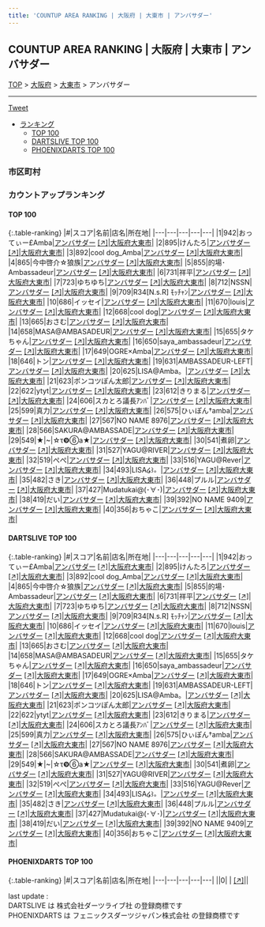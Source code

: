 ```yaml
---
title: 'COUNTUP AREA RANKING | 大阪府 | 大東市 | アンバサダー'
---
```

## COUNTUP AREA RANKING | 大阪府 | 大東市 | アンバサダー

[TOP](/darts/rank/) > [大阪府](/darts/rank/大阪府/) > [大東市](/darts/rank/大阪府/大東市/) > アンバサダー

___

<a href="https://twitter.com/share?ref_src=twsrc%5Etfw" data-text="COUNTUP AREA RANKING | 大阪府大東市アンバサダー" class="twitter-share-button" data-hashtags="DARTSLIVE,PHOENIXDARTS,darts,ダーツ" data-show-count="false">Tweet</a>

* [ランキング](#カウントアップランキング)
    * [TOP 100](#top-100)
    * [DARTSLIVE TOP 100](#dartslive-top-100)
    * [PHOENIXDARTS TOP 100](#phoenixdarts-top-100)

### 市区町村

<ul>

</ul>

### カウントアップランキング

#### TOP 100



{:.table-ranking}
|#|スコア|名前|店名|所在地|
|---|---|---|---|---|
|1|942|<span class="rank-name-dl">おってぃー£Amba</span>|<a href="/darts/rank/shops/8a4882ca959002ec0d9b047a20a7ba1e.html">アンバサダー</a> <a href="https://search.dartslive.com/jp/shop/8a4882ca959002ec0d9b047a20a7ba1e">[↗]</a>|<a href="/darts/rank/大阪府/大東市">大阪府大東市</a>|
|2|895|<span class="rank-name-dl">けんたろ</span>|<a href="/darts/rank/shops/8a4882ca959002ec0d9b047a20a7ba1e.html">アンバサダー</a> <a href="https://search.dartslive.com/jp/shop/8a4882ca959002ec0d9b047a20a7ba1e">[↗]</a>|<a href="/darts/rank/大阪府/大東市">大阪府大東市</a>|
|3|892|<span class="rank-name-dl">cool dog_Amba</span>|<a href="/darts/rank/shops/8a4882ca959002ec0d9b047a20a7ba1e.html">アンバサダー</a> <a href="https://search.dartslive.com/jp/shop/8a4882ca959002ec0d9b047a20a7ba1e">[↗]</a>|<a href="/darts/rank/大阪府/大東市">大阪府大東市</a>|
|4|865|<span class="rank-name-dl">今中啓介☆狼族</span>|<a href="/darts/rank/shops/8a4882ca959002ec0d9b047a20a7ba1e.html">アンバサダー</a> <a href="https://search.dartslive.com/jp/shop/8a4882ca959002ec0d9b047a20a7ba1e">[↗]</a>|<a href="/darts/rank/大阪府/大東市">大阪府大東市</a>|
|5|855|<span class="rank-name-dl">的場･Ambassadeur</span>|<a href="/darts/rank/shops/8a4882ca959002ec0d9b047a20a7ba1e.html">アンバサダー</a> <a href="https://search.dartslive.com/jp/shop/8a4882ca959002ec0d9b047a20a7ba1e">[↗]</a>|<a href="/darts/rank/大阪府/大東市">大阪府大東市</a>|
|6|731|<span class="rank-name-dl">祥平</span>|<a href="/darts/rank/shops/8a4882ca959002ec0d9b047a20a7ba1e.html">アンバサダー</a> <a href="https://search.dartslive.com/jp/shop/8a4882ca959002ec0d9b047a20a7ba1e">[↗]</a>|<a href="/darts/rank/大阪府/大東市">大阪府大東市</a>|
|7|723|<span class="rank-name-dl">ゆちゆち</span>|<a href="/darts/rank/shops/8a4882ca959002ec0d9b047a20a7ba1e.html">アンバサダー</a> <a href="https://search.dartslive.com/jp/shop/8a4882ca959002ec0d9b047a20a7ba1e">[↗]</a>|<a href="/darts/rank/大阪府/大東市">大阪府大東市</a>|
|8|712|<span class="rank-name-dl">NSSN</span>|<a href="/darts/rank/shops/8a4882ca959002ec0d9b047a20a7ba1e.html">アンバサダー</a> <a href="https://search.dartslive.com/jp/shop/8a4882ca959002ec0d9b047a20a7ba1e">[↗]</a>|<a href="/darts/rank/大阪府/大東市">大阪府大東市</a>|
|9|709|<span class="rank-name-dl">R34[N.s.R] ﾓｯﾁｬﾝ</span>|<a href="/darts/rank/shops/8a4882ca959002ec0d9b047a20a7ba1e.html">アンバサダー</a> <a href="https://search.dartslive.com/jp/shop/8a4882ca959002ec0d9b047a20a7ba1e">[↗]</a>|<a href="/darts/rank/大阪府/大東市">大阪府大東市</a>|
|10|686|<span class="rank-name-dl">イッセイ</span>|<a href="/darts/rank/shops/8a4882ca959002ec0d9b047a20a7ba1e.html">アンバサダー</a> <a href="https://search.dartslive.com/jp/shop/8a4882ca959002ec0d9b047a20a7ba1e">[↗]</a>|<a href="/darts/rank/大阪府/大東市">大阪府大東市</a>|
|11|670|<span class="rank-name-dl">louis</span>|<a href="/darts/rank/shops/8a4882ca959002ec0d9b047a20a7ba1e.html">アンバサダー</a> <a href="https://search.dartslive.com/jp/shop/8a4882ca959002ec0d9b047a20a7ba1e">[↗]</a>|<a href="/darts/rank/大阪府/大東市">大阪府大東市</a>|
|12|668|<span class="rank-name-dl">cool dog</span>|<a href="/darts/rank/shops/8a4882ca959002ec0d9b047a20a7ba1e.html">アンバサダー</a> <a href="https://search.dartslive.com/jp/shop/8a4882ca959002ec0d9b047a20a7ba1e">[↗]</a>|<a href="/darts/rank/大阪府/大東市">大阪府大東市</a>|
|13|665|<span class="rank-name-dl">おさむ</span>|<a href="/darts/rank/shops/8a4882ca959002ec0d9b047a20a7ba1e.html">アンバサダー</a> <a href="https://search.dartslive.com/jp/shop/8a4882ca959002ec0d9b047a20a7ba1e">[↗]</a>|<a href="/darts/rank/大阪府/大東市">大阪府大東市</a>|
|14|658|<span class="rank-name-dl">MASA@AMBASADEUR</span>|<a href="/darts/rank/shops/8a4882ca959002ec0d9b047a20a7ba1e.html">アンバサダー</a> <a href="https://search.dartslive.com/jp/shop/8a4882ca959002ec0d9b047a20a7ba1e">[↗]</a>|<a href="/darts/rank/大阪府/大東市">大阪府大東市</a>|
|15|655|<span class="rank-name-dl">タケちゃん</span>|<a href="/darts/rank/shops/8a4882ca959002ec0d9b047a20a7ba1e.html">アンバサダー</a> <a href="https://search.dartslive.com/jp/shop/8a4882ca959002ec0d9b047a20a7ba1e">[↗]</a>|<a href="/darts/rank/大阪府/大東市">大阪府大東市</a>|
|16|650|<span class="rank-name-dl">saya_ambassadeur</span>|<a href="/darts/rank/shops/8a4882ca959002ec0d9b047a20a7ba1e.html">アンバサダー</a> <a href="https://search.dartslive.com/jp/shop/8a4882ca959002ec0d9b047a20a7ba1e">[↗]</a>|<a href="/darts/rank/大阪府/大東市">大阪府大東市</a>|
|17|649|<span class="rank-name-dl">OGRE×Amba</span>|<a href="/darts/rank/shops/8a4882ca959002ec0d9b047a20a7ba1e.html">アンバサダー</a> <a href="https://search.dartslive.com/jp/shop/8a4882ca959002ec0d9b047a20a7ba1e">[↗]</a>|<a href="/darts/rank/大阪府/大東市">大阪府大東市</a>|
|18|646|<span class="rank-name-dl">トン</span>|<a href="/darts/rank/shops/8a4882ca959002ec0d9b047a20a7ba1e.html">アンバサダー</a> <a href="https://search.dartslive.com/jp/shop/8a4882ca959002ec0d9b047a20a7ba1e">[↗]</a>|<a href="/darts/rank/大阪府/大東市">大阪府大東市</a>|
|19|631|<span class="rank-name-dl">AMBASSADEUR-LEFT</span>|<a href="/darts/rank/shops/8a4882ca959002ec0d9b047a20a7ba1e.html">アンバサダー</a> <a href="https://search.dartslive.com/jp/shop/8a4882ca959002ec0d9b047a20a7ba1e">[↗]</a>|<a href="/darts/rank/大阪府/大東市">大阪府大東市</a>|
|20|625|<span class="rank-name-dl">LISA@Amba。</span>|<a href="/darts/rank/shops/8a4882ca959002ec0d9b047a20a7ba1e.html">アンバサダー</a> <a href="https://search.dartslive.com/jp/shop/8a4882ca959002ec0d9b047a20a7ba1e">[↗]</a>|<a href="/darts/rank/大阪府/大東市">大阪府大東市</a>|
|21|623|<span class="rank-name-dl">ポンコツぽん太郎</span>|<a href="/darts/rank/shops/8a4882ca959002ec0d9b047a20a7ba1e.html">アンバサダー</a> <a href="https://search.dartslive.com/jp/shop/8a4882ca959002ec0d9b047a20a7ba1e">[↗]</a>|<a href="/darts/rank/大阪府/大東市">大阪府大東市</a>|
|22|622|<span class="rank-name-dl">ytyt</span>|<a href="/darts/rank/shops/8a4882ca959002ec0d9b047a20a7ba1e.html">アンバサダー</a> <a href="https://search.dartslive.com/jp/shop/8a4882ca959002ec0d9b047a20a7ba1e">[↗]</a>|<a href="/darts/rank/大阪府/大東市">大阪府大東市</a>|
|23|612|<span class="rank-name-dl">きりまる</span>|<a href="/darts/rank/shops/8a4882ca959002ec0d9b047a20a7ba1e.html">アンバサダー</a> <a href="https://search.dartslive.com/jp/shop/8a4882ca959002ec0d9b047a20a7ba1e">[↗]</a>|<a href="/darts/rank/大阪府/大東市">大阪府大東市</a>|
|24|606|<span class="rank-name-dl">スカとろ議長ｱﾝﾊﾞ</span>|<a href="/darts/rank/shops/8a4882ca959002ec0d9b047a20a7ba1e.html">アンバサダー</a> <a href="https://search.dartslive.com/jp/shop/8a4882ca959002ec0d9b047a20a7ba1e">[↗]</a>|<a href="/darts/rank/大阪府/大東市">大阪府大東市</a>|
|25|599|<span class="rank-name-dl">真力</span>|<a href="/darts/rank/shops/8a4882ca959002ec0d9b047a20a7ba1e.html">アンバサダー</a> <a href="https://search.dartslive.com/jp/shop/8a4882ca959002ec0d9b047a20a7ba1e">[↗]</a>|<a href="/darts/rank/大阪府/大東市">大阪府大東市</a>|
|26|575|<span class="rank-name-dl">ひぃぽん†amba</span>|<a href="/darts/rank/shops/8a4882ca959002ec0d9b047a20a7ba1e.html">アンバサダー</a> <a href="https://search.dartslive.com/jp/shop/8a4882ca959002ec0d9b047a20a7ba1e">[↗]</a>|<a href="/darts/rank/大阪府/大東市">大阪府大東市</a>|
|27|567|<span class="rank-name-dl">NO NAME 8976</span>|<a href="/darts/rank/shops/8a4882ca959002ec0d9b047a20a7ba1e.html">アンバサダー</a> <a href="https://search.dartslive.com/jp/shop/8a4882ca959002ec0d9b047a20a7ba1e">[↗]</a>|<a href="/darts/rank/大阪府/大東市">大阪府大東市</a>|
|28|566|<span class="rank-name-dl">SAKURA@AMBASSADE</span>|<a href="/darts/rank/shops/8a4882ca959002ec0d9b047a20a7ba1e.html">アンバサダー</a> <a href="https://search.dartslive.com/jp/shop/8a4882ca959002ec0d9b047a20a7ba1e">[↗]</a>|<a href="/darts/rank/大阪府/大東市">大阪府大東市</a>|
|29|549|<span class="rank-name-dl">★&#124;~&#124;☆τ❾⑥a★</span>|<a href="/darts/rank/shops/8a4882ca959002ec0d9b047a20a7ba1e.html">アンバサダー</a> <a href="https://search.dartslive.com/jp/shop/8a4882ca959002ec0d9b047a20a7ba1e">[↗]</a>|<a href="/darts/rank/大阪府/大東市">大阪府大東市</a>|
|30|541|<span class="rank-name-dl">煮卵</span>|<a href="/darts/rank/shops/8a4882ca959002ec0d9b047a20a7ba1e.html">アンバサダー</a> <a href="https://search.dartslive.com/jp/shop/8a4882ca959002ec0d9b047a20a7ba1e">[↗]</a>|<a href="/darts/rank/大阪府/大東市">大阪府大東市</a>|
|31|527|<span class="rank-name-dl">YAGU@RIVER</span>|<a href="/darts/rank/shops/8a4882ca959002ec0d9b047a20a7ba1e.html">アンバサダー</a> <a href="https://search.dartslive.com/jp/shop/8a4882ca959002ec0d9b047a20a7ba1e">[↗]</a>|<a href="/darts/rank/大阪府/大東市">大阪府大東市</a>|
|32|519|<span class="rank-name-dl">ぺぺ</span>|<a href="/darts/rank/shops/8a4882ca959002ec0d9b047a20a7ba1e.html">アンバサダー</a> <a href="https://search.dartslive.com/jp/shop/8a4882ca959002ec0d9b047a20a7ba1e">[↗]</a>|<a href="/darts/rank/大阪府/大東市">大阪府大東市</a>|
|33|516|<span class="rank-name-dl">YAGU@Rever</span>|<a href="/darts/rank/shops/8a4882ca959002ec0d9b047a20a7ba1e.html">アンバサダー</a> <a href="https://search.dartslive.com/jp/shop/8a4882ca959002ec0d9b047a20a7ba1e">[↗]</a>|<a href="/darts/rank/大阪府/大東市">大阪府大東市</a>|
|34|493|<span class="rank-name-dl">LISA໒꒱。</span>|<a href="/darts/rank/shops/8a4882ca959002ec0d9b047a20a7ba1e.html">アンバサダー</a> <a href="https://search.dartslive.com/jp/shop/8a4882ca959002ec0d9b047a20a7ba1e">[↗]</a>|<a href="/darts/rank/大阪府/大東市">大阪府大東市</a>|
|35|482|<span class="rank-name-dl">さき</span>|<a href="/darts/rank/shops/8a4882ca959002ec0d9b047a20a7ba1e.html">アンバサダー</a> <a href="https://search.dartslive.com/jp/shop/8a4882ca959002ec0d9b047a20a7ba1e">[↗]</a>|<a href="/darts/rank/大阪府/大東市">大阪府大東市</a>|
|36|448|<span class="rank-name-dl">プルル</span>|<a href="/darts/rank/shops/8a4882ca959002ec0d9b047a20a7ba1e.html">アンバサダー</a> <a href="https://search.dartslive.com/jp/shop/8a4882ca959002ec0d9b047a20a7ba1e">[↗]</a>|<a href="/darts/rank/大阪府/大東市">大阪府大東市</a>|
|37|427|<span class="rank-name-dl">Mudatukai@(･∀･)</span>|<a href="/darts/rank/shops/8a4882ca959002ec0d9b047a20a7ba1e.html">アンバサダー</a> <a href="https://search.dartslive.com/jp/shop/8a4882ca959002ec0d9b047a20a7ba1e">[↗]</a>|<a href="/darts/rank/大阪府/大東市">大阪府大東市</a>|
|38|419|<span class="rank-name-dl">だい</span>|<a href="/darts/rank/shops/8a4882ca959002ec0d9b047a20a7ba1e.html">アンバサダー</a> <a href="https://search.dartslive.com/jp/shop/8a4882ca959002ec0d9b047a20a7ba1e">[↗]</a>|<a href="/darts/rank/大阪府/大東市">大阪府大東市</a>|
|39|392|<span class="rank-name-dl">NO NAME 9409</span>|<a href="/darts/rank/shops/8a4882ca959002ec0d9b047a20a7ba1e.html">アンバサダー</a> <a href="https://search.dartslive.com/jp/shop/8a4882ca959002ec0d9b047a20a7ba1e">[↗]</a>|<a href="/darts/rank/大阪府/大東市">大阪府大東市</a>|
|40|356|<span class="rank-name-dl">おちゃこ</span>|<a href="/darts/rank/shops/8a4882ca959002ec0d9b047a20a7ba1e.html">アンバサダー</a> <a href="https://search.dartslive.com/jp/shop/8a4882ca959002ec0d9b047a20a7ba1e">[↗]</a>|<a href="/darts/rank/大阪府/大東市">大阪府大東市</a>|


#### DARTSLIVE TOP 100



{:.table-ranking}
|#|スコア|名前|店名|所在地|
|---|---|---|---|---|
|1|942|<span class="rank-name-dl">おってぃー£Amba</span>|<a href="/darts/rank/shops/8a4882ca959002ec0d9b047a20a7ba1e.html">アンバサダー</a> <a href="https://search.dartslive.com/jp/shop/8a4882ca959002ec0d9b047a20a7ba1e">[↗]</a>|<a href="/darts/rank/大阪府/大東市">大阪府大東市</a>|
|2|895|<span class="rank-name-dl">けんたろ</span>|<a href="/darts/rank/shops/8a4882ca959002ec0d9b047a20a7ba1e.html">アンバサダー</a> <a href="https://search.dartslive.com/jp/shop/8a4882ca959002ec0d9b047a20a7ba1e">[↗]</a>|<a href="/darts/rank/大阪府/大東市">大阪府大東市</a>|
|3|892|<span class="rank-name-dl">cool dog_Amba</span>|<a href="/darts/rank/shops/8a4882ca959002ec0d9b047a20a7ba1e.html">アンバサダー</a> <a href="https://search.dartslive.com/jp/shop/8a4882ca959002ec0d9b047a20a7ba1e">[↗]</a>|<a href="/darts/rank/大阪府/大東市">大阪府大東市</a>|
|4|865|<span class="rank-name-dl">今中啓介☆狼族</span>|<a href="/darts/rank/shops/8a4882ca959002ec0d9b047a20a7ba1e.html">アンバサダー</a> <a href="https://search.dartslive.com/jp/shop/8a4882ca959002ec0d9b047a20a7ba1e">[↗]</a>|<a href="/darts/rank/大阪府/大東市">大阪府大東市</a>|
|5|855|<span class="rank-name-dl">的場･Ambassadeur</span>|<a href="/darts/rank/shops/8a4882ca959002ec0d9b047a20a7ba1e.html">アンバサダー</a> <a href="https://search.dartslive.com/jp/shop/8a4882ca959002ec0d9b047a20a7ba1e">[↗]</a>|<a href="/darts/rank/大阪府/大東市">大阪府大東市</a>|
|6|731|<span class="rank-name-dl">祥平</span>|<a href="/darts/rank/shops/8a4882ca959002ec0d9b047a20a7ba1e.html">アンバサダー</a> <a href="https://search.dartslive.com/jp/shop/8a4882ca959002ec0d9b047a20a7ba1e">[↗]</a>|<a href="/darts/rank/大阪府/大東市">大阪府大東市</a>|
|7|723|<span class="rank-name-dl">ゆちゆち</span>|<a href="/darts/rank/shops/8a4882ca959002ec0d9b047a20a7ba1e.html">アンバサダー</a> <a href="https://search.dartslive.com/jp/shop/8a4882ca959002ec0d9b047a20a7ba1e">[↗]</a>|<a href="/darts/rank/大阪府/大東市">大阪府大東市</a>|
|8|712|<span class="rank-name-dl">NSSN</span>|<a href="/darts/rank/shops/8a4882ca959002ec0d9b047a20a7ba1e.html">アンバサダー</a> <a href="https://search.dartslive.com/jp/shop/8a4882ca959002ec0d9b047a20a7ba1e">[↗]</a>|<a href="/darts/rank/大阪府/大東市">大阪府大東市</a>|
|9|709|<span class="rank-name-dl">R34[N.s.R] ﾓｯﾁｬﾝ</span>|<a href="/darts/rank/shops/8a4882ca959002ec0d9b047a20a7ba1e.html">アンバサダー</a> <a href="https://search.dartslive.com/jp/shop/8a4882ca959002ec0d9b047a20a7ba1e">[↗]</a>|<a href="/darts/rank/大阪府/大東市">大阪府大東市</a>|
|10|686|<span class="rank-name-dl">イッセイ</span>|<a href="/darts/rank/shops/8a4882ca959002ec0d9b047a20a7ba1e.html">アンバサダー</a> <a href="https://search.dartslive.com/jp/shop/8a4882ca959002ec0d9b047a20a7ba1e">[↗]</a>|<a href="/darts/rank/大阪府/大東市">大阪府大東市</a>|
|11|670|<span class="rank-name-dl">louis</span>|<a href="/darts/rank/shops/8a4882ca959002ec0d9b047a20a7ba1e.html">アンバサダー</a> <a href="https://search.dartslive.com/jp/shop/8a4882ca959002ec0d9b047a20a7ba1e">[↗]</a>|<a href="/darts/rank/大阪府/大東市">大阪府大東市</a>|
|12|668|<span class="rank-name-dl">cool dog</span>|<a href="/darts/rank/shops/8a4882ca959002ec0d9b047a20a7ba1e.html">アンバサダー</a> <a href="https://search.dartslive.com/jp/shop/8a4882ca959002ec0d9b047a20a7ba1e">[↗]</a>|<a href="/darts/rank/大阪府/大東市">大阪府大東市</a>|
|13|665|<span class="rank-name-dl">おさむ</span>|<a href="/darts/rank/shops/8a4882ca959002ec0d9b047a20a7ba1e.html">アンバサダー</a> <a href="https://search.dartslive.com/jp/shop/8a4882ca959002ec0d9b047a20a7ba1e">[↗]</a>|<a href="/darts/rank/大阪府/大東市">大阪府大東市</a>|
|14|658|<span class="rank-name-dl">MASA@AMBASADEUR</span>|<a href="/darts/rank/shops/8a4882ca959002ec0d9b047a20a7ba1e.html">アンバサダー</a> <a href="https://search.dartslive.com/jp/shop/8a4882ca959002ec0d9b047a20a7ba1e">[↗]</a>|<a href="/darts/rank/大阪府/大東市">大阪府大東市</a>|
|15|655|<span class="rank-name-dl">タケちゃん</span>|<a href="/darts/rank/shops/8a4882ca959002ec0d9b047a20a7ba1e.html">アンバサダー</a> <a href="https://search.dartslive.com/jp/shop/8a4882ca959002ec0d9b047a20a7ba1e">[↗]</a>|<a href="/darts/rank/大阪府/大東市">大阪府大東市</a>|
|16|650|<span class="rank-name-dl">saya_ambassadeur</span>|<a href="/darts/rank/shops/8a4882ca959002ec0d9b047a20a7ba1e.html">アンバサダー</a> <a href="https://search.dartslive.com/jp/shop/8a4882ca959002ec0d9b047a20a7ba1e">[↗]</a>|<a href="/darts/rank/大阪府/大東市">大阪府大東市</a>|
|17|649|<span class="rank-name-dl">OGRE×Amba</span>|<a href="/darts/rank/shops/8a4882ca959002ec0d9b047a20a7ba1e.html">アンバサダー</a> <a href="https://search.dartslive.com/jp/shop/8a4882ca959002ec0d9b047a20a7ba1e">[↗]</a>|<a href="/darts/rank/大阪府/大東市">大阪府大東市</a>|
|18|646|<span class="rank-name-dl">トン</span>|<a href="/darts/rank/shops/8a4882ca959002ec0d9b047a20a7ba1e.html">アンバサダー</a> <a href="https://search.dartslive.com/jp/shop/8a4882ca959002ec0d9b047a20a7ba1e">[↗]</a>|<a href="/darts/rank/大阪府/大東市">大阪府大東市</a>|
|19|631|<span class="rank-name-dl">AMBASSADEUR-LEFT</span>|<a href="/darts/rank/shops/8a4882ca959002ec0d9b047a20a7ba1e.html">アンバサダー</a> <a href="https://search.dartslive.com/jp/shop/8a4882ca959002ec0d9b047a20a7ba1e">[↗]</a>|<a href="/darts/rank/大阪府/大東市">大阪府大東市</a>|
|20|625|<span class="rank-name-dl">LISA@Amba。</span>|<a href="/darts/rank/shops/8a4882ca959002ec0d9b047a20a7ba1e.html">アンバサダー</a> <a href="https://search.dartslive.com/jp/shop/8a4882ca959002ec0d9b047a20a7ba1e">[↗]</a>|<a href="/darts/rank/大阪府/大東市">大阪府大東市</a>|
|21|623|<span class="rank-name-dl">ポンコツぽん太郎</span>|<a href="/darts/rank/shops/8a4882ca959002ec0d9b047a20a7ba1e.html">アンバサダー</a> <a href="https://search.dartslive.com/jp/shop/8a4882ca959002ec0d9b047a20a7ba1e">[↗]</a>|<a href="/darts/rank/大阪府/大東市">大阪府大東市</a>|
|22|622|<span class="rank-name-dl">ytyt</span>|<a href="/darts/rank/shops/8a4882ca959002ec0d9b047a20a7ba1e.html">アンバサダー</a> <a href="https://search.dartslive.com/jp/shop/8a4882ca959002ec0d9b047a20a7ba1e">[↗]</a>|<a href="/darts/rank/大阪府/大東市">大阪府大東市</a>|
|23|612|<span class="rank-name-dl">きりまる</span>|<a href="/darts/rank/shops/8a4882ca959002ec0d9b047a20a7ba1e.html">アンバサダー</a> <a href="https://search.dartslive.com/jp/shop/8a4882ca959002ec0d9b047a20a7ba1e">[↗]</a>|<a href="/darts/rank/大阪府/大東市">大阪府大東市</a>|
|24|606|<span class="rank-name-dl">スカとろ議長ｱﾝﾊﾞ</span>|<a href="/darts/rank/shops/8a4882ca959002ec0d9b047a20a7ba1e.html">アンバサダー</a> <a href="https://search.dartslive.com/jp/shop/8a4882ca959002ec0d9b047a20a7ba1e">[↗]</a>|<a href="/darts/rank/大阪府/大東市">大阪府大東市</a>|
|25|599|<span class="rank-name-dl">真力</span>|<a href="/darts/rank/shops/8a4882ca959002ec0d9b047a20a7ba1e.html">アンバサダー</a> <a href="https://search.dartslive.com/jp/shop/8a4882ca959002ec0d9b047a20a7ba1e">[↗]</a>|<a href="/darts/rank/大阪府/大東市">大阪府大東市</a>|
|26|575|<span class="rank-name-dl">ひぃぽん†amba</span>|<a href="/darts/rank/shops/8a4882ca959002ec0d9b047a20a7ba1e.html">アンバサダー</a> <a href="https://search.dartslive.com/jp/shop/8a4882ca959002ec0d9b047a20a7ba1e">[↗]</a>|<a href="/darts/rank/大阪府/大東市">大阪府大東市</a>|
|27|567|<span class="rank-name-dl">NO NAME 8976</span>|<a href="/darts/rank/shops/8a4882ca959002ec0d9b047a20a7ba1e.html">アンバサダー</a> <a href="https://search.dartslive.com/jp/shop/8a4882ca959002ec0d9b047a20a7ba1e">[↗]</a>|<a href="/darts/rank/大阪府/大東市">大阪府大東市</a>|
|28|566|<span class="rank-name-dl">SAKURA@AMBASSADE</span>|<a href="/darts/rank/shops/8a4882ca959002ec0d9b047a20a7ba1e.html">アンバサダー</a> <a href="https://search.dartslive.com/jp/shop/8a4882ca959002ec0d9b047a20a7ba1e">[↗]</a>|<a href="/darts/rank/大阪府/大東市">大阪府大東市</a>|
|29|549|<span class="rank-name-dl">★&#124;~&#124;☆τ❾⑥a★</span>|<a href="/darts/rank/shops/8a4882ca959002ec0d9b047a20a7ba1e.html">アンバサダー</a> <a href="https://search.dartslive.com/jp/shop/8a4882ca959002ec0d9b047a20a7ba1e">[↗]</a>|<a href="/darts/rank/大阪府/大東市">大阪府大東市</a>|
|30|541|<span class="rank-name-dl">煮卵</span>|<a href="/darts/rank/shops/8a4882ca959002ec0d9b047a20a7ba1e.html">アンバサダー</a> <a href="https://search.dartslive.com/jp/shop/8a4882ca959002ec0d9b047a20a7ba1e">[↗]</a>|<a href="/darts/rank/大阪府/大東市">大阪府大東市</a>|
|31|527|<span class="rank-name-dl">YAGU@RIVER</span>|<a href="/darts/rank/shops/8a4882ca959002ec0d9b047a20a7ba1e.html">アンバサダー</a> <a href="https://search.dartslive.com/jp/shop/8a4882ca959002ec0d9b047a20a7ba1e">[↗]</a>|<a href="/darts/rank/大阪府/大東市">大阪府大東市</a>|
|32|519|<span class="rank-name-dl">ぺぺ</span>|<a href="/darts/rank/shops/8a4882ca959002ec0d9b047a20a7ba1e.html">アンバサダー</a> <a href="https://search.dartslive.com/jp/shop/8a4882ca959002ec0d9b047a20a7ba1e">[↗]</a>|<a href="/darts/rank/大阪府/大東市">大阪府大東市</a>|
|33|516|<span class="rank-name-dl">YAGU@Rever</span>|<a href="/darts/rank/shops/8a4882ca959002ec0d9b047a20a7ba1e.html">アンバサダー</a> <a href="https://search.dartslive.com/jp/shop/8a4882ca959002ec0d9b047a20a7ba1e">[↗]</a>|<a href="/darts/rank/大阪府/大東市">大阪府大東市</a>|
|34|493|<span class="rank-name-dl">LISA໒꒱。</span>|<a href="/darts/rank/shops/8a4882ca959002ec0d9b047a20a7ba1e.html">アンバサダー</a> <a href="https://search.dartslive.com/jp/shop/8a4882ca959002ec0d9b047a20a7ba1e">[↗]</a>|<a href="/darts/rank/大阪府/大東市">大阪府大東市</a>|
|35|482|<span class="rank-name-dl">さき</span>|<a href="/darts/rank/shops/8a4882ca959002ec0d9b047a20a7ba1e.html">アンバサダー</a> <a href="https://search.dartslive.com/jp/shop/8a4882ca959002ec0d9b047a20a7ba1e">[↗]</a>|<a href="/darts/rank/大阪府/大東市">大阪府大東市</a>|
|36|448|<span class="rank-name-dl">プルル</span>|<a href="/darts/rank/shops/8a4882ca959002ec0d9b047a20a7ba1e.html">アンバサダー</a> <a href="https://search.dartslive.com/jp/shop/8a4882ca959002ec0d9b047a20a7ba1e">[↗]</a>|<a href="/darts/rank/大阪府/大東市">大阪府大東市</a>|
|37|427|<span class="rank-name-dl">Mudatukai@(･∀･)</span>|<a href="/darts/rank/shops/8a4882ca959002ec0d9b047a20a7ba1e.html">アンバサダー</a> <a href="https://search.dartslive.com/jp/shop/8a4882ca959002ec0d9b047a20a7ba1e">[↗]</a>|<a href="/darts/rank/大阪府/大東市">大阪府大東市</a>|
|38|419|<span class="rank-name-dl">だい</span>|<a href="/darts/rank/shops/8a4882ca959002ec0d9b047a20a7ba1e.html">アンバサダー</a> <a href="https://search.dartslive.com/jp/shop/8a4882ca959002ec0d9b047a20a7ba1e">[↗]</a>|<a href="/darts/rank/大阪府/大東市">大阪府大東市</a>|
|39|392|<span class="rank-name-dl">NO NAME 9409</span>|<a href="/darts/rank/shops/8a4882ca959002ec0d9b047a20a7ba1e.html">アンバサダー</a> <a href="https://search.dartslive.com/jp/shop/8a4882ca959002ec0d9b047a20a7ba1e">[↗]</a>|<a href="/darts/rank/大阪府/大東市">大阪府大東市</a>|
|40|356|<span class="rank-name-dl">おちゃこ</span>|<a href="/darts/rank/shops/8a4882ca959002ec0d9b047a20a7ba1e.html">アンバサダー</a> <a href="https://search.dartslive.com/jp/shop/8a4882ca959002ec0d9b047a20a7ba1e">[↗]</a>|<a href="/darts/rank/大阪府/大東市">大阪府大東市</a>|


#### PHOENIXDARTS TOP 100



{:.table-ranking}
|#|スコア|名前|店名|所在地|
|---|---|---|---|---|
||0|<span class="rank-name-dl"> </span>|<a href="/darts/rank/shops/.html"></a> <a href="">[↗]</a>|<a href="/darts/rank//"></a>|


<div class="footer border-top border-gray-light mt-5 pt-3 text-right text-gray">
    last update : <span style="font-weight: italic" id="foot_last_modified"></span><br />
    DARTSLIVE は 株式会社ダーツライブ社 の登録商標です<br />
    PHOENIXDARTS は フェニックスダーツジャパン株式会社 の登録商標です<br />
</div>

<script src="https://cdnjs.cloudflare.com/ajax/libs/jquery.tablesorter/2.31.3/js/jquery.tablesorter.min.js" integrity="sha512-qzgd5cYSZcosqpzpn7zF2ZId8f/8CHmFKZ8j7mU4OUXTNRd5g+ZHBPsgKEwoqxCtdQvExE5LprwwPAgoicguNg==" crossorigin="anonymous" referrerpolicy="no-referrer"></script>
<link rel="stylesheet" href="https://cdnjs.cloudflare.com/ajax/libs/jquery.tablesorter/2.31.3/css/theme.default.min.css" integrity="sha512-wghhOJkjQX0Lh3NSWvNKeZ0ZpNn+SPVXX1Qyc9OCaogADktxrBiBdKGDoqVUOyhStvMBmJQ8ZdMHiR3wuEq8+w==" crossorigin="anonymous" referrerpolicy="no-referrer" />
<script>
$(function() {
    $(".table-ranking").tablesorter({sortList:[[0, 0]]});
    $("#foot_last_modified").text(formatDate(new Date(document.lastModified), 'yyyy-MM-dd HH:mm:ss'));
});
</script>

<script async src="https://platform.twitter.com/widgets.js" charset="utf-8"></script>